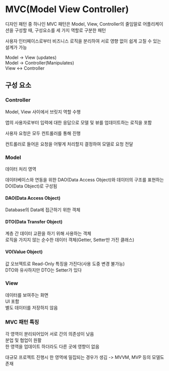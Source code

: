 # MVC(Model View Controller)

디자인 패턴 중 하나인 MVC 패턴은 Model, View, Controller의 줄임말로 어플리케이션을 구성할 때, 구성요소를 세 가지 역할로 구분한 패턴

사용자 인터페이스로부터 비즈니스 로직을 분리하여 서로 영향 없이 쉽게 고칠 수 있는 설계가 가능

Model -> View (updates)</br>
Model -> Controller(Manipulates)</br>
View <-> Controller

## 구성 요소

### Controller

Model, View 사이에서 브릿지 역할 수행

앱의 사용자로부터 입력에 대한 응답으로 모델 및 뷰를 업데이트하는 로직을 포함

사용자 요청은 모두 컨트롤러를 통해 진행

컨트롤러로 들어온 요청을 어떻게 처리할지 결정하여 모델로 요청 전달

### Model

데이터 처리 영역

데이터베이스와 연동을 위한 DAO(Data Access Object)와 데이터의 구조를 표현하는 DO(Data Object)로 구성됨

#### DAO(Data Access Object)

Database의 Data에 접근하기 위한 객체

#### DTO(Data Transfer Object)

계층 간 데이터 교환을 하기 위해 사용하는 객체</br>
로직을 가지지 않는 순수한 데이터 객체(Getter, Setter만 가진 클래스)

#### VO(Value Object)

값 오브젝트로 Read-Only 특징을 가진다(사용 도중 변경 불가능)</br>
DTO와 유사하지만 DTO는 Setter가 있다

### View

데이터를 보여주는 화면</br>
UI 포함</br>
별도 데이터를 저장하지 않음

### MVC 패턴 특징

각 영역이 분리되어있어 서로 간의 의존성이 낮음</br>
분업 및 협업이 원활</br>
한 영역을 업데이트 하더라도 다른 곳에 영향이 없음

대규모 프로젝트 진행시 한 영역에 밀집되는 경우가 생김 -> MVVM, MVP 등의 모델도 존재
